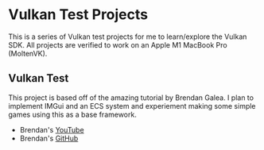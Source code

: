 # Vulkan Test Projects

This is a series of Vulkan test projects for me to learn/explore the Vulkan SDK. All projects are verified to work on an Apple M1 MacBook Pro (MoltenVK).

<h2>Vulkan Test</h2>
This project is based off of the amazing tutorial by Brendan Galea. I plan to implement IMGui and an ECS system and experiement making some simple games using this as a base framework.

- Brendan's [YouTube](https://www.youtube.com/playlist?list=PL8327DO66nu9qYVKLDmdLW_84-yE4auCR)
- Brendan's [GitHub](https://github.com/blurrypiano/littleVulkanEngine)
